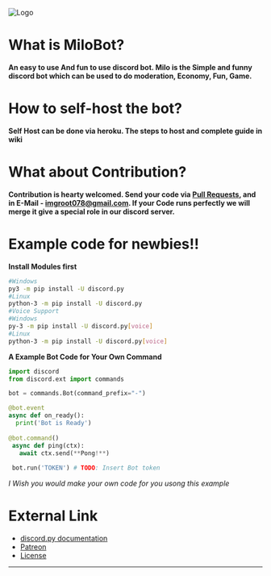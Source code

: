 ![Logo](https://i.imgur.com/4ims2Lc.png)

# What is MiloBot?
**An easy to use And fun to use discord bot. Milo is the Simple and funny discord bot which can be used to do moderation, Economy, Fun, Game.**

# How to self-host the bot?
**Self Host can be done via heroku. The steps to host and complete guide in wiki**

# What about Contribution?
**Contribution is hearty welcomed. Send your code via [Pull Requests](https://github.com/Neo-tech-py/milobot/pulls), and in E-Mail - imgroot078@gmail.com. If your Code runs perfectly we will merge it give a special role in our discord server.**

# Example code for newbies!!
**Install Modules first**
```sh
#Windows
py3 -m pip install -U discord.py
#Linux
python-3 -m pip install -U discord.py
#Voice Support
#Windows
py-3 -m pip install -U discord.py[voice]
#Linux
python-3 -m pip install -U discord.py[voice]
```

**A Example Bot Code for Your Own Command**

```py
import discord
from discord.ext import commands

bot = commands.Bot(command_prefix="-")

@bot.event
async def on_ready():
  print('Bot is Ready')
  
@bot.command()
 async def ping(ctx):
   await ctx.send(**Pong!**)
   
 bot.run('TOKEN') # TODO: Insert Bot token
 ```
_I Wish you would make your own code for you usong this example_

# External Link

* [discord.py documentation](https://discordpy.readthedocs.io/en/latest/)
* [Patreon](https://patreon.com/PrabaRock7)
* [License](https://github.com/Neo-tech-py/milobot/blob/master/LICENSE)

*** 




















